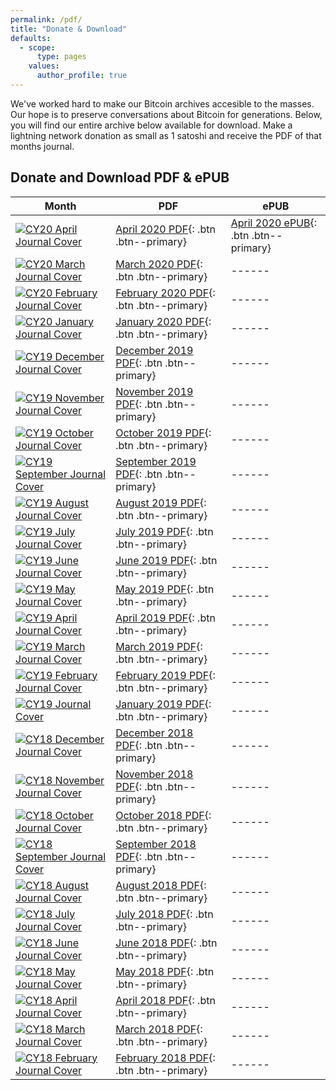 ```yaml
---
permalink: /pdf/
title: "Donate & Download"
defaults:
  - scope:
      type: pages
    values:
      author_profile: true
---
```


We've worked hard to make our Bitcoin archives accesible to the masses. Our hope is to preserve conversations about Bitcoin for generations. Below, you will find our entire archive below available for download. Make a lightning network donation as small as 1 satoshi and receive the PDF of that months journal.

## Donate and Download PDF & ePUB

| Month         | PDF | ePUB |
| --------         | ------ | ------ |
| [![CY20 April Journal Cover](/assets/images/covers/CY20M4-cover-150.png "CY20 April Journal Cover")](https://paywall.link/to/2020M4) | [April 2020 PDF](https://paywall.link/to/2020M4){: .btn .btn--primary} | [April 2020 ePUB](https://paywall.link/to/2020M4epub){: .btn .btn--primary} |
| [![CY20 March Journal Cover](/assets/images/covers/CY20M3-cover-150.png "CY20 March Journal Cover")](https://paywall.link/to/2020M3) | [March 2020 PDF](https://paywall.link/to/2020M3){: .btn .btn--primary} | ------ |
| [![CY20 February Journal Cover](/assets/images/covers/CY20M2-cover-150.png "CY29 February Journal Cover")](https://paywall.link/to/2020M2) | [February 2020 PDF](https://paywall.link/to/2020M2){: .btn .btn--primary} | ------ |
| [![CY20 January Journal Cover](/assets/images/covers/CY20M1-cover-150.png "CY20 January Journal Cover")](https://paywall.link/to/2020M1) | [January 2020 PDF](https://paywall.link/to/2020M1){: .btn .btn--primary} | ------ |
| [![CY19 December Journal Cover](/assets/images/covers/CY19M12-cover-150.png "CY19 December Journal Cover")](https://paywall.link/to/2019M12) | [December 2019 PDF](https://paywall.link/to/2019M12){: .btn .btn--primary} | ------ |
| [![CY19 November Journal Cover](/assets/images/covers/CY19M11-cover-150.png "CY19 November Journal Cover")](https://paywall.link/to/02944) | [November 2019 PDF](https://paywall.link/to/02944){: .btn .btn--primary} | ------ |
| [![CY19 October Journal Cover](/assets/images/covers/CY19M10-cover-150.png "CY19 October Journal Cover")](https://paywall.link/to/52b74) | [October 2019 PDF](https://paywall.link/to/52b74){: .btn .btn--primary} | ------ |
| [![CY19 September Journal Cover](/assets/images/covers/CY19M9-cover-150.png "CY19 September Journal Cover")](https://paywall.link/to/507f0) | [September 2019 PDF](https://paywall.link/to/507f0){: .btn .btn--primary} | ------ |
| [![CY19 August Journal Cover](/assets/images/covers/CY19M8-cover-150.png "CY19 August Journal Cover")](https://paywall.link/to/9b0b7) | [August 2019 PDF](https://paywall.link/to/9b0b7){: .btn .btn--primary} | ------ |
| [![CY19 July Journal Cover](/assets/images/covers/CY19M7-cover-150.png "CY19 July Journal Cover")](https://paywall.link/to/3ecb3) | [July 2019 PDF](https://paywall.link/to/3ecb3){: .btn .btn--primary} | ------ |
| [![CY19 June Journal Cover](/assets/images/covers/CY19M6-cover-150.png "CY19 June Journal Cover")](https://paywall.link/to/1929f) | [June 2019 PDF](https://paywall.link/to/1929f){: .btn .btn--primary} | ------ |
| [![CY19 May Journal Cover](/assets/images/covers/CY19M5-cover-150.png "CY19 May Journal Cover")](https://paywall.link/to/1ae88) | [May 2019 PDF](https://paywall.link/to/1ae88){: .btn .btn--primary} | ------ |
| [![CY19 April Journal Cover](/assets/images/covers/CY19M4-cover-150.png "CY19 April Journal Cover")](https://paywall.link/to/8d900) | [April 2019 PDF](https://paywall.link/to/8d900){: .btn .btn--primary} | ------ |
| [![CY19 March Journal Cover](/assets/images/covers/CY19M3-cover-150.png "CY19 March Journal Cover")](https://paywall.link/to/8a05d) | [March 2019 PDF](https://paywall.link/to/8a05d){: .btn .btn--primary} | ------ |
| [![CY19 February Journal Cover](/assets/images/covers/CY19M2-cover-150.png "CY19 February Journal Cover")](https://paywall.link/to/7ceb4) | [February 2019 PDF](https://paywall.link/to/7ceb4){: .btn .btn--primary} | ------ |
| [![CY19 Journal Cover](/assets/images/covers/CY19M1-cover-150.png "CY19 January Journal Cover")](https://paywall.link/to/69321) | [January 2019 PDF](https://paywall.link/to/69321){: .btn .btn--primary} | ------ |
| [![CY18 December Journal Cover](/assets/images/covers/CY18M12-cover-150.png "CY18 December Journal Cover")](https://paywall.link/to/d4da5) | [December 2018 PDF](https://paywall.link/to/d4da5){: .btn .btn--primary} | ------ |
| [![CY18 November Journal Cover](/assets/images/covers/CY18M11-cover-150.png "CY18 November Journal Cover")](https://paywall.link/to/e94f2) | [November 2018 PDF](https://paywall.link/to/e94f2){: .btn .btn--primary} | ------ |
| [![CY18 October Journal Cover](/assets/images/covers/CY18M10-cover-150.png "CY18 October Journal Cover")](https://paywall.link/to/23930) | [October 2018 PDF](https://paywall.link/to/23930){: .btn .btn--primary} | ------ |
| [![CY18 September Journal Cover](/assets/images/covers/CY18M9-cover-150.png "CY18 September Journal Cover")](https://paywall.link/to/f58c4) | [September 2018 PDF](https://paywall.link/to/f58c4){: .btn .btn--primary} | ------ |
| [![CY18 August Journal Cover](/assets/images/covers/CY1YM8-cover-150.png "CY18 August Journal Cover")](https://paywall.link/to/459f8) | [August 2018 PDF](https://paywall.link/to/459f8){: .btn .btn--primary} | ------ |
| [![CY18 July Journal Cover](/assets/images/covers/CY18M7-cover-150.png "CY18 July Journal Cover")](https://paywall.link/to/070b5) | [July 2018 PDF](https://paywall.link/to/070b5){: .btn .btn--primary} | ------ |
| [![CY18 June Journal Cover](/assets/images/covers/CY18M6-cover-150.png "CY18 June Journal Cover")](https://paywall.link/to/bbbdb) | [June 2018 PDF](https://paywall.link/to/bbbdb){: .btn .btn--primary} | ------ |
| [![CY18 May Journal Cover](/assets/images/covers/CY18M5-cover-150.png "CY18 May Journal Cover")](https://paywall.link/to/0dbd6) | [May 2018 PDF](https://paywall.link/to/0dbd6){: .btn .btn--primary} | ------ |
| [![CY18 April Journal Cover](/assets/images/covers/CY18M4-cover-150.png "CY18 April Journal Cover")](https://paywall.link/to/a2385) | [April 2018 PDF](https://paywall.link/to/a2385){: .btn .btn--primary} | ------ |
| [![CY18 March Journal Cover](/assets/images/covers/CY18M3-cover-150.png "CY18 March Journal Cover")](https://paywall.link/to/146b8) | [March 2018 PDF](https://paywall.link/to/146b8){: .btn .btn--primary} | ------ |
| [![CY18 February Journal Cover](/assets/images/covers/CY18M2-cover-150.png "CY18 February Journal Cover")](https://paywall.link/to/30288) | [February 2018 PDF](https://paywall.link/to/30288){: .btn .btn--primary} | ------ |

